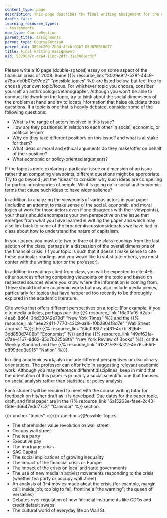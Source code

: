 ```yaml
---
content_type: page
description: This page describes the final writing assignment for the course.
draft: false
learning_resource_types:
- Assignments
ocw_type: CourseSection
parent_title: Assignments
parent_type: CourseSection
parent_uid: 389bc200-2b0d-49cb-03b7-85d6706f8d77
title: Final Writing Assignment
uid: 53296a7c-ec64-118c-2dfc-31e306cecdc7
---
```

Please write a 10 page (double-spaced) essay on some aspect of the financial crisis of 2008. Some {{% resource_link "8029e9f7-528f-44c9-a75a-de0b07c97de2" "possible topics" %}} are listed below, but feel free to choose your own topic/focus. For whichever topic you choose, consider yourself an anthropologist/ethnographer. Although you won't be able to conduct fieldwork on the topic, try to think about the social dimensions of the problem at hand and try to locate information that helps elucidate those questions. If a topic is one that is heavily debated, consider some of the following questions:

- What is the range of actors involved in this issue?
- How are they positioned in relation to each other in social, economic, or political terms?
- Why do they take different positions on this issue? and what is at stake for them?
- What ideas or moral and ethical arguments do they make/offer on behalf of their position?
- What economic or policy-oriented arguments?

If the topic is more exploring a particular issue or dimension of an issue rather than competing viewpoints, different questions might be appropriate. Try to go beyond just the "ideas" to consider why such ideas are compelling for particular categories of people. What is going on in social and economic terms that cause such ideas to have wider salience?

In addition to analyzing the viewpoints of various actors in your paper (including an attempt to make sense of the social, economic, and moral logics at work for those actors even if one disagrees with their viewpoints), your thesis should encompass your own perspective on the issue that emerges from what you have learned in writing the paper and which may also link back to some of the broader discussions/debates we have had in class about how to understand the nature of capitalism.

In your paper, you must cite two to three of the class readings from the last section of the class, perhaps in a discussion of the overall dimensions of the financial crisis. (If your topic is such that it doesn't make sense to cite these particular readings and you would like to substitute others, you must confer with the writing tutor or the professor).

In addition to readings cited from class, you will be expected to cite 4–5 other sources offering competing viewpoints on the topic and based on respected sources where you know where the information is coming from. These should include academic works but may also include media pieces, particularly for topics that have happened too recently to be thoroughly explored in the academic literature.

Cite works that offers different perspectives on a topic. (For example, if you cite media articles, perhaps pair the {{% resource_link "f6a0faf6-d2ab-4ea6-8d64-04d30042e79d" "New York Times" %}} and the {{% resource_link "aee22411-7770-42c9-aa18-f0b2804f8d7e" "Wall Street Journal" %}}; the {{% resource_link "64c093f7-e431-4c7b-82b4-3dd850d7409b" "Economist" %}} and the {{% resource_link "49df62fa-d7ae-4167-8d62-95d7b225b8fa" "New York Review of Books" %}}; or the Weekly Standard and the {{% resource_link "d132f7e3-3a22-4e76-a650-c899ded3e915" "Nation" %}}).

In citing academic work, also include different perspectives or disciplinary orientations. The professor can offer help in suggesting relevant academic work. Although you may reference different disciplines, keep in mind that the orientation of this paper is primarily a social scientific one that focuses on social analysis rather than statistical or policy analysis.

Each student will be required to meet with the course writing tutor for feedback on his/her draft as it is developed. Due dates for the paper topic, draft, and final paper are in the {{% resource_link "6a15263e-faee-2c43-f50e-d6647edd77c3" "Calendar" %}} section.

{{< anchor "topics" >}}{{< /anchor >}}Possible Topics:

- The shareholder value revolution on wall street
- Occupy wall street
- The tea party
- Executive pay
- The mortgage crisis
- SAC Capital
- The social implications of growing inequality
- The impact of the financial crisis on Europe
- The impact of the crisis on local and state governments
- The use of new media in activist movements responding to the crisis (whether tea party or occupy wall street)
- An analysis of 3–4 movies made about the crisis (for example, margin call; inside job; too big to fail; frontline's "the warning"; the queen of Versailles)
- Debates over regulation of new financial instruments like CDOs and credit default swaps
- The cultural world of everyday life on Wall St.